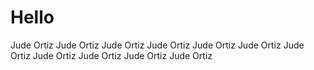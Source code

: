 # Hello
Jude Ortiz
Jude Ortiz
Jude Ortiz
Jude Ortiz
Jude Ortiz
Jude Ortiz
Jude Ortiz
Jude Ortiz
Jude Ortiz
Jude Ortiz
Jude Ortiz
